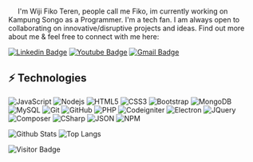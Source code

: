 <img src="https://raw.githubusercontent.com/aemmadi/aemmadi/master/wave.gif" height="15px"> I'm Wiji Fiko Teren, people call me Fiko, im currently working on Kampung Songo as a Programmer. I'm a tech fan. I am always open to collaborating on innovative/disruptive projects and ideas. Find out more about me & feel free to connect with me here:

[![Linkedin Badge](https://img.shields.io/badge/-wijifikoteren-blue?style=flat-square&logo=Linkedin&logoColor=white&link=https://www.linkedin.com/in/wiji-fiko-teren-4a7a00219/)](https://www.linkedin.com/in/wiji-fiko-teren-4a7a00219/)
[![Youtube Badge](https://img.shields.io/badge/-wijifikoteren-darkred?style=flat-square&logo=youtube&logoColor=white&link=https://www.youtube.com/channel/UCg0vH4hDGuLQlAxtfGCSL9A)](https://www.youtube.com/channel/UCg0vH4hDGuLQlAxtfGCSL9A)
[![Gmail Badge](https://img.shields.io/badge/-tobellord@gmail.com-c14438?style=flat-square&logo=Gmail&logoColor=white&link=mailto:tobellord@gmail.com)](mailto:tobellord@gmail.com)

## ⚡ Technologies

![JavaScript](https://img.shields.io/badge/-JavaScript-000000?style=flat-square&logo=javascript)
![Nodejs](https://img.shields.io/badge/-Nodejs-000000?style=flat-square&logo=Node.js)
![HTML5](https://img.shields.io/badge/-HTML5-000000?style=flat-square&logo=html5&logoColor=white)
![CSS3](https://img.shields.io/badge/-CSS3-000000?style=flat-square&logo=css3)
![Bootstrap](https://img.shields.io/badge/-Bootstrap-000000?style=flat-square&logo=bootstrap)
![MongoDB](https://img.shields.io/badge/-MongoDB-000000?style=flat-square&logo=mongodb)
![MySQL](https://img.shields.io/badge/-MySQL-000000?style=flat-square&logo=mysql)
![Git](https://img.shields.io/badge/-Git-000000?style=flat-square&logo=git)
![GitHub](https://img.shields.io/badge/-GitHub-000000?style=flat-square&logo=github)
![PHP](https://img.shields.io/badge/-PHP-000000?style=flat-square&logo=php)
![Codeigniter](https://img.shields.io/badge/-Codeigniter-000000?style=flat-square&logo=codeigniter)
![Electron](https://img.shields.io/badge/-Electron-000000?style=flat-square&logo=electron)
![JQuery](https://img.shields.io/badge/-JQuery-000000?style=flat-square&logo=jquery)
![Composer](https://img.shields.io/badge/-Composer-000000?style=flat-square&logo=composer)
![CSharp](https://img.shields.io/badge/-CSharp-000000?style=flat-square&logo=csharp)
![JSON](https://img.shields.io/badge/-JSON-000000?style=flat-square&logo=json)
![NPM](https://img.shields.io/badge/-NPM-000000?style=flat-square&logo=npm)

![Github Stats](https://github-readme-stats.vercel.app/api?username=fiko942&count_private=true&show_icons=true&include_all_commits=true)
![Top Langs](https://github-readme-stats.vercel.app/api/top-langs/?username=fiko942&hide=TeX&layout=compact)

![Visitor Badge](https://visitor-badge.laobi.icu/badge?page_id=fiko942.fiko942)
